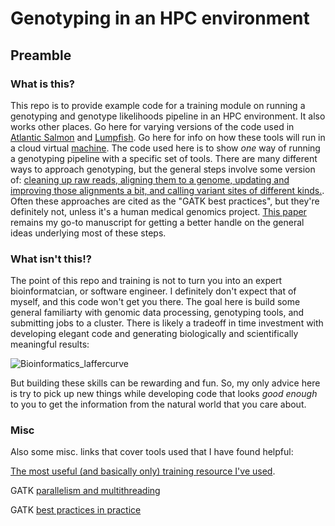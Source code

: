 # Genotyping in an HPC environment
## Preamble
### What is this?
This repo is to provide example code for a training module on running a genotyping and genotype likelihoods pipeline in an HPC environment. It also works other places. Go here for varying versions of the code used in [Atlantic Salmon](https://github.com/TonyKess/seaage_GWAS) and [Lumpfish](https://github.com/tonyKess/lumpfish). Go here for info on how these tools will run in a cloud virtual [machine](https://github.com/tonyKess/cloudgenomics/). The code used here is to show *one* way of running a genotyping pipeline with a specific set of tools. There are many different ways to approach genotyping, but the general steps involve some version of: [cleaning up raw reads, aligning them to a genome, updating and improving those alignments a bit, and calling variant sites of different kinds.](https://gatk.broadinstitute.org/hc/en-us/articles/360035894711-About-the-GATK-Best-Practices). Often these approaches are cited as the "GATK best practices", but they're definitely not, unless it's a human medical genomics project. [This paper](https://www.ncbi.nlm.nih.gov/pmc/articles/PMC3593722/) remains my go-to manuscript for getting a better handle on the general ideas underlying most of these steps.

### What isn't this!?
The point of this repo and training is not to turn you into an expert bioinformatcian, or software engineer. I definitely don't expect that of myself, and this code won't get you there. The goal here is build some general familiarty with genomic data processing, genotyping tools, and submitting jobs to a cluster. There is likely a tradeoff in time investment with developing elegant code and generating biologically and scientifically meaningful results:

![Bioinformatics_laffercurve](https://github.com/TonyKess/genotyping_hpc/assets/33424749/732540f7-8485-4b9c-b812-75490b851696)

But building these skills can be rewarding and fun. So, my only advice here is try to pick up new things while developing code that looks *good enough* to you to get the information from the natural world that you care about.

### Misc

Also some misc. links that cover tools used that I have found helpful:

[The most useful (and basically only) training resource I've used](http://korflab.ucdavis.edu/unix_and_perl/).

GATK [parallelism and multithreading](https://sites.google.com/a/broadinstitute.org/legacy-gatk-documentation/dictionary/1988-Parallelism?pli=1)

GATK [best practices in practice](https://hpc.nih.gov/training/gatk_tutorial/)

